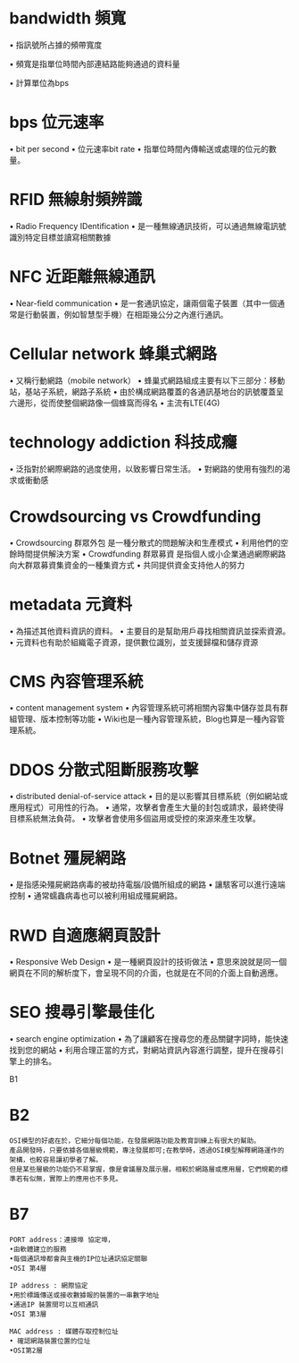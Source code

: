 # bandwidth 頻寬

• 指訊號所占據的頻帶寬度

• 頻寬是指單位時間內部連結路能夠通過的資料量

• 計算單位為bps

# bps 位元速率

• bit per second
• 位元速率bit rate
• 指單位時間內傳輸送或處理的位元的數量。


# RFID 無線射頻辨識

• Radio Frequency IDentification
• 是一種無線通訊技術，可以通過無線電訊號識別特定目標並讀寫相關數據


# NFC 近距離無線通訊 

• Near-field communication
• 是一套通訊協定，讓兩個電子裝置（其中一個通常是行動裝置，例如智慧型手機）在相距幾公分之內進行通訊。


# Cellular network 蜂巢式網路

• 又稱行動網路（mobile network）
• 蜂巢式網路組成主要有以下三部分：移動站，基站子系統，網路子系統
• 由於構成網路覆蓋的各通訊基地台的訊號覆蓋呈六邊形，從而使整個網路像一個蜂窩而得名
• 主流有LTE(4G)


# technology addiction 科技成癮

• 泛指對於網際網路的過度使用，以致影響日常生活。
• 對網路的使用有強烈的渴求或衝動感


# Crowdsourcing vs Crowdfunding

• Crowdsourcing 群眾外包 是一種分散式的問題解決和生產模式
• 利用他們的空餘時間提供解決方案
 • Crowdfunding 群眾募資 是指個人或小企業通過網際網路向大群眾募資集資金的一種集資方式
• 共同提供資金支持他人的努力


# metadata 元資料

• 為描述其他資料資訊的資料。
• 主要目的是幫助用戶尋找相關資訊並探索資源。
• 元資料也有助於組織電子資源，提供數位識別，並支援歸檔和儲存資源

# CMS 內容管理系統

• content management system
• 內容管理系統可將相關內容集中儲存並具有群組管理、版本控制等功能
• Wiki也是一種內容管理系統，Blog也算是一種內容管理系統。


# DDOS 分散式阻斷服務攻擊

• distributed denial-of-service attack
• 目的是以影響其目標系統（例如網站或應用程式）可用性的行為。
• 通常，攻擊者會產生大量的封包或請求，最終使得目標系統無法負荷。
• 攻擊者會使用多個盜用或受控的來源來產生攻擊。


# Botnet 殭屍網路

• 是指感染殭屍網路病毒的被劫持電腦/設備所組成的網路
• 讓駭客可以進行遠端控制
• 通常蠕蟲病毒也可以被利用組成殭屍網路。

# RWD 自適應網頁設計

• Responsive Web Design
• 是一種網頁設計的技術做法
• 意思來說就是同一個網頁在不同的解析度下，會呈現不同的介面，也就是在不同的介面上自動適應。


# SEO 搜尋引擎最佳化

• search engine optimization
• 為了讓顧客在搜尋您的產品關鍵字詞時，能快速找到您的網站
• 利用合理正當的方式，對網站資訊內容進行調整，提升在搜尋引擎上的排名。


B1











# B2
```
OSI模型的好處在於，它細分每個功能，在發展網路功能及教育訓練上有很大的幫助。
產品開發時，只要依據各個層級規範，專注發展即可;在教學時，透過OSI模型解釋網路運作的架構，也較容易讓初學者了解。
但是某些層級的功能仍不易掌握，像是會議層及展示層。相較於網路層或應用層，它們規範的標準若有似無，實際上的應用也不多見。
```


# B7
```
PORT address：連接埠 協定埠，
•由軟體建立的服務 
•每個通訊埠都會與主機的IP位址通訊協定關聯
•OSI 第4層

IP address : 網際協定
•用於標識傳送或接收數據報的裝置的一串數字地址
•通過IP 裝置間可以互相通訊
•OSI 第3層

MAC address : 媒體存取控制位址
• 確認網路裝置位置的位址
•OSI第2層
```

